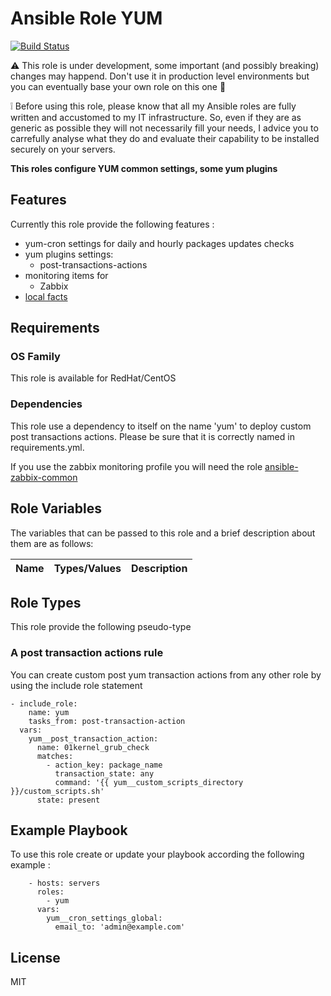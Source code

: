 Ansible Role YUM
=========

[![Build Status](https://travis-ci.org/Turgon37/ansible-yum.svg?branch=master)](https://travis-ci.org/Turgon37/ansible-yum)

:warning: This role is under development, some important (and possibly breaking) changes may happend. Don't use it in production level environments but you can eventually base your own role on this one :hammer:

:grey_exclamation: Before using this role, please know that all my Ansible roles are fully written and accustomed to my IT infrastructure. So, even if they are as generic as possible they will not necessarily fill your needs, I advice you to carrefully analyse what they do and evaluate their capability to be installed securely on your servers.

**This roles configure YUM common settings, some yum plugins**

## Features

Currently this role provide the following features :

  * yum-cron settings for daily and hourly packages updates checks
  * yum plugins settings:
    * post-transactions-actions
  * monitoring items for
    * Zabbix
  * [local facts](#facts)

## Requirements

### OS Family

This role is available for RedHat/CentOS

### Dependencies

This role use a dependency to itself on the name 'yum' to deploy custom post transactions actions. Please be sure that it is correctly named in requirements.yml.

If you use the zabbix monitoring profile you will need the role [ansible-zabbix-common](https://github.com/Turgon37/ansible-zabbix-common)

## Role Variables

The variables that can be passed to this role and a brief description about them are as follows:

| Name              | Types/Values | Description                       |
| ------------------| -------------|---------------------------------- |

## Role Types

This role provide the following pseudo-type

### A post transaction actions rule

You can create custom post yum transaction actions from any other role by using the include role statement

```
- include_role:
    name: yum
    tasks_from: post-transaction-action
  vars:
    yum__post_transaction_action:
      name: 01kernel_grub_check
      matches:
        - action_key: package_name
          transaction_state: any
          command: '{{ yum__custom_scripts_directory }}/custom_scripts.sh'
      state: present
```


## Example Playbook

To use this role create or update your playbook according the following example :


```
    - hosts: servers
      roles:
        - yum
      vars:
        yum__cron_settings_global:
          email_to: 'admin@example.com'
```


## License

MIT